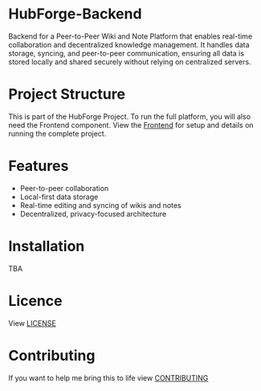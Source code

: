 # HubForge-Backend
Backend for a Peer-to-Peer Wiki and Note Platform that enables real-time collaboration and decentralized knowledge management. It handles data storage, syncing, and peer-to-peer communication, ensuring all data is stored locally and shared securely without relying on centralized servers. 

# Project Structure
This is part of the HubForge Project. To run the full platform, you will also need the Frontend component.
View the [Frontend](https://github.com/ERMFox/HubForge-Frontend) for setup and details on running the complete project.

# Features
- Peer-to-peer collaboration
- Local-first data storage
- Real-time editing and syncing of wikis and notes
- Decentralized, privacy-focused architecture

# Installation
TBA

# Licence
View [LICENSE](LICENSE)

# Contributing
If you want to help me bring this to life view [CONTRIBUTING](CONTRIBUTING.md)
